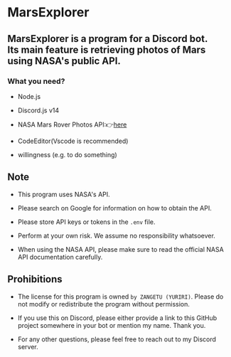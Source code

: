 # MarsExplorer

## MarsExplorer is a program for a Discord bot.<br>Its main feature is retrieving photos of Mars using NASA's public API.

### What you need?

- Node.js

- Discord.js v14

- NASA Mars Rover Photos API:👉[here](https://api.nasa.gov/)

- CodeEditor(Vscode is recommended)

- willingness (e.g. to do something)

## Note

- This program uses NASA's API.

- Please search on Google for information on how to obtain the API.

- Please store API keys or tokens in the `.env` file.

- Perform at your own risk. We assume no responsibility whatsoever.

- When using the NASA API, please make sure to read the official NASA API documentation carefully.

## Prohibitions

- The license for this program is owned `by ZANGETU (YURIRI)`. Please do not modify or redistribute the program without permission.

- If you use this on Discord, please either provide a link to this GitHub project somewhere in your bot or mention my name. Thank you.

- For any other questions, please feel free to reach out to my Discord server.